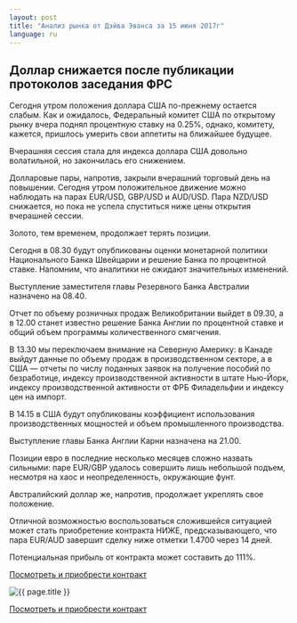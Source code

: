 ```yaml
---
layout: post
title: "Анализ рынка от Дэйва Эванса за 15 июня 2017г"
language: ru
---
```

## Доллар снижается после публикации протоколов заседания ФРС

Сегодня утром положения доллара США по-прежнему остается слабым. Как и ожидалось, Федеральный комитет США по открытому рынку вчера поднял процентную ставку на 0.25%, однако, комитету, кажется, пришлось умерить свои аппетиты на ближайшее будущее.

Вчерашняя сессия стала для индекса доллара США довольно волатильной, но закончилась его снижением.

Долларовые пары, напротив, закрыли вчерашний торговый день на повышении. Сегодня утром положительное движение можно наблюдать на парах EUR/USD, GBP/USD и AUD/USD. Пара NZD/USD снижается, но пока не успела спуститься ниже цены открытия вчерашней сессии.

Золото, тем временем, продолжает терять позиции.
 
Сегодня в 08.30 будут опубликованы оценки монетарной политики Национального Банка Швейцарии и решение Банка по процентной ставке. Напомним, что аналитики не ожидают значительных изменений.

Выступление заместителя главы Резервного Банка Австралии назначено на 08.40.

Отчет по объему розничных продаж Великобритании выйдет в 09.30, а в 12.00 станет известно решение Банка Англии по процентной ставке и общий объем программы количественного смягчения.

В 13.30 мы переключаем внимание на Северную Америку: в Канаде выйдут данные по объему продаж в производственном секторе, а в США — отчеты по числу поданных заявок на получение пособий по безработице, индексу производственной активности в штате Нью-Йорк, индексу производственной активности от ФРБ Филадельфии и индексу цен на импорт.

В 14.15 в США будут опубликованы коэффициент использования производственных мощностей и объем промышленного производства.

Выступление главы Банка Англии Карни назначена на 21.00.
 
 
Позиции евро в последние несколько месяцев сложно назвать сильными: паре EUR/GBP удалось совершить лишь небольшой подъем, несмотря на хаос и неопределенность, окружающие фунт.

Австралийский доллар же, напротив, продолжает укреплять свое положение.

Отличной возможностью воспользоваться сложившейся ситуацией может стать приобретение контракта НИЖЕ, предсказывающего, что пара EUR/AUD завершит сделку ниже отметки 1.4700 через 14 дней. 

Потенциальная прибыль от контракта может составить до 111%. 


<a href="http://record.binary.com/_bivVDfg8lHux76XffYA0JmNd7ZgqdRLk/1/?market=forex&underlying=frxEURAUD&formname=higherlower&duration_amount=14&duration_units=d&amount=10&amount_type=payout&expiry_type=duration&barrier=1.47&s=1&t=q-AThELwY7OGGGuc0SXG5Z0co5lt24DG" target="_blank">Посмотреть и приобрести контракт</a>

<img src="{{ site.url }}/images/ru-15-jun-17.png" alt="{{ page.title }}"  title="{{ page.title }}">

<a href="%LINK%%?https://www.binary.com/d/trade.cgi?market=forex&underlying=frxEURAUD&formname=higherlower&duration_amount=14&duration_units=d&amount=10&amount_type=payout&expiry_type=duration&barrier=1.47&s=1&t=q-AThELwY7OGGGuc0SXG5Z0co5lt24DG" target="_blank">Посмотреть и приобрести контракт</a>